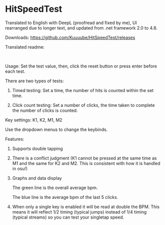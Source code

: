 # HitSpeedTest

Translated to English with DeepL (proofread and fixed by me), UI rearranged due to longer text, and updated from .net framework 2.0 to 4.8. 

Downloads: https://github.com/Kuuuube/HitSpeedTest/releases

Translated readme:

<br>

Usage: Set the test value, then, click the reset button or press enter before each test.

There are two types of tests:

1. Timed testing: Set a time, the number of hits is counted within the set time.

2. Click count testing: Set a number of clicks, the time taken to complete the number of clicks is counted.

Key settings: K1, K2, M1, M2

Use the dropdown menus to change the keybinds.

Features: 

1. Supports double tapping
2. There is a conflict judgment (K1 cannot be pressed at the same time as M1 and the same for K2 and M2. This is consistent with how it is handled in osu!) 
3. Graphs and data display 

	The green line is the overall average bpm.

	The blue line is the average bpm of the last 5 clicks.

4. When only a single key is enabled it will be read at double the BPM. This means it will reflect 1/2 timing (typical jumps) instead of 1/4 timing (typical streams) so you can test your singletap speed.